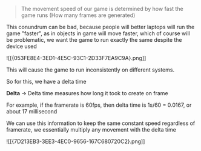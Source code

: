 > The movement speed of our game is determined by how fast the game runs (How many frames are generated)

This conundrum can be bad, because people will better laptops will run the game "faster", as in objects in game will move faster, which of course will be problematic, we want the game to run exactly the same despite the device used

![[{053FE8E4-3ED1-4E5C-93C1-2D33F7EA9C9A}.png]]

This will cause the game to run inconsistently on different systems.


So for this, we have a delta time

**Delta** -> Delta time measures how long it took to create on frame

For example, if the framerate is 60fps, then delta time is 1s/60 = 0.0167, or about 17 millisecond

We can use this information to keep the same constant speed regardless of framerate, we essentially multiply any movement with the delta time

![[{7D213EB3-3EE3-4EC0-9656-167C680720C2}.png]]

